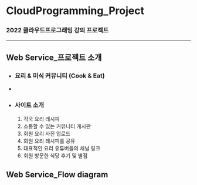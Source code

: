 # CloudProgramming_Project

### 2022 클라우드프로그래밍 강의 프로젝트



---

## Web Service_프로젝트 소개


* ### 요리 & 미식 커뮤니티 (Cook & Eat)
* 

* ### 사이트 소개

  1. 각국 요리 레시피
  2. 소통할 수 있는 커뮤니티 게시판
  3. 회원 요리 사진 업로드
  4. 회원 요리 레시피를 공유
  5. 대표적인 요리 유튜버들의 채널 링크
  6. 회원 방문한 식당 후기 및 별점



## Web Service_Flow diagram

